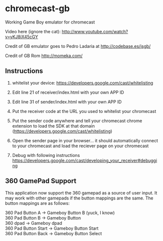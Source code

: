 chromecast-gb
=============

Working Game Boy emulator for chromecast

Video here (ignore the cat): http://www.youtube.com/watch?v=yKJ8iX45cGY

Credit of GB emulator goes to Pedro Ladaria at http://codebase.es/jsgb/

Credit of GB Rom http://momeka.com/

Instructions
--------------
1) whitelist your device: https://developers.google.com/cast/whitelisting

2) Edit line 21 of receiver/index.html with your own APP ID

3) Edit line 31 of sender/index.html with your own APP ID

4) Put the receiver code at the URL you used to whitelist your chromecast

5) Put the sender code anywhere and tell your chromecast chrome extension to load the SDK at that domain (https://developers.google.com/cast/whitelisting)

6) Open the sender page in your browser... it should automatically connect to your chromecast and load the reciever page on your chromecast

7) Debug with following instructions https://developers.google.com/cast/developing_your_receiver#debugging


360 GamePad Support
--------------
This application now support the 360 gamepad as a source of user input. It may work with other gamepads if the button mappings are the same. The button mappings are as follows:

360 Pad Button A -> Gameboy Button B (yuck, I know)<br>
360 Pad Button B -> Gameboy Button <br>
360 dpad -> Gameboy dpad<br>
360 Pad Button Start -> Gameboy Button Start<br>
360 Pad Button Back -> Gameboy Button Select
